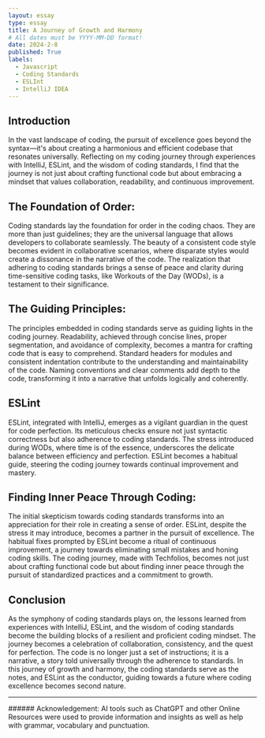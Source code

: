 ```yaml
---
layout: essay
type: essay
title: A Journey of Growth and Harmony
# All dates must be YYYY-MM-DD format!
date: 2024-2-8
published: True
labels:
  - Javascript
  - Coding Standards
  - ESLInt
  - IntelliJ IDEA
---
```


## Introduction
In the vast landscape of coding, the pursuit of excellence goes beyond the syntax—it's about creating a harmonious and efficient codebase that resonates universally. Reflecting on my coding journey through experiences with IntelliJ, ESLint, and the wisdom of coding standards, I find that the journey is not just about crafting functional code but about embracing a mindset that values collaboration, readability, and continuous improvement.

## The Foundation of Order:
Coding standards lay the foundation for order in the coding chaos. They are more than just guidelines; they are the universal language that allows developers to collaborate seamlessly. The beauty of a consistent code style becomes evident in collaborative scenarios, where disparate styles would create a dissonance in the narrative of the code. The realization that adhering to coding standards brings a sense of peace and clarity during time-sensitive coding tasks, like Workouts of the Day (WODs), is a testament to their significance.

## The Guiding Principles:
The principles embedded in coding standards serve as guiding lights in the coding journey. Readability, achieved through concise lines, proper segmentation, and avoidance of complexity, becomes a mantra for crafting code that is easy to comprehend. Standard headers for modules and consistent indentation contribute to the understanding and maintainability of the code. Naming conventions and clear comments add depth to the code, transforming it into a narrative that unfolds logically and coherently.

## ESLint
ESLint, integrated with IntelliJ, emerges as a vigilant guardian in the quest for code perfection. Its meticulous checks ensure not just syntactic correctness but also adherence to coding standards. The stress introduced during WODs, where time is of the essence, underscores the delicate balance between efficiency and perfection. ESLint becomes a habitual guide, steering the coding journey towards continual improvement and mastery.

## Finding Inner Peace Through Coding:
The initial skepticism towards coding standards transforms into an appreciation for their role in creating a sense of order. ESLint, despite the stress it may introduce, becomes a partner in the pursuit of excellence. The habitual fixes prompted by ESLint become a ritual of continuous improvement, a journey towards eliminating small mistakes and honing coding skills. The coding journey, made with Techfolios, becomes not just about crafting functional code but about finding inner peace through the pursuit of standardized practices and a commitment to growth.

## Conclusion
As the symphony of coding standards plays on, the lessons learned from experiences with IntelliJ, ESLint, and the wisdom of coding standards become the building blocks of a resilient and proficient coding mindset. The journey becomes a celebration of collaboration, consistency, and the quest for perfection. The code is no longer just a set of instructions; it is a narrative, a story told universally through the adherence to standards. In this journey of growth and harmony, the coding standards serve as the notes, and ESLint as the conductor, guiding towards a future where coding excellence becomes second nature.

<hr>
###### Acknowledgement: AI tools such as ChatGPT and other Online Resources were used to provide information and insights as well as help with grammar, vocabulary and punctuation.
